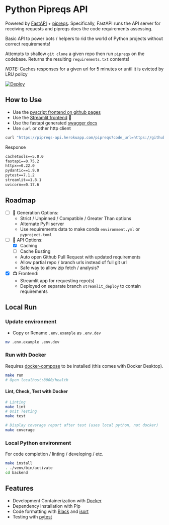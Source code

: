 # Python Pipreqs API

Powered by [FastAPI](https://github.com/tiangolo/fastapi) + [pipreqs](https://github.com/bndr/pipreqs).
Specifically, FastAPI runs the API server for receiving requests and pipreqs does the code requirements assessing.

Basic API to power bots / helpers to rid the world of Python projects without correct requirements!

Attempts to shallow `git clone` a given repo then run `pipreqs` on the codebase.
Returns the resulting `requirements.txt` contents!

*NOTE:* Caches responses for a given url for 5 minutes or until it is evicted by LRU policy

[![Deploy](https://www.herokucdn.com/deploy/button.svg)](https://heroku.com/deploy?template=https://github.com/gerardrbentley/pipreqs-api)

## How to Use

- Use the [pyscript frontend on github pages](https://gerardrbentley.github.io/pipreqs-api/)
- Use the [Streamlit frontend](https://share.streamlit.io/gerardrbentley/pipreqs-api/streamlit_deploy/streamlit_app/streamlit_app.py) 🎈
- Use the fastapi generated [swagger docs](https://pipreqs-api.herokuapp.com/docs#/default/pipreqs_endpoint_pipreqs_get)
- Use `curl` or other http client

```sh
curl "https://pipreqs-api.herokuapp.com/pipreqs?code_url=https://github.com/gerardrbentley/pipreqs-api"
```

Response
```txt
cachetools==5.0.0
fastapi==0.75.2
httpx==0.22.0
pydantic==1.9.0
pytest==7.1.2
streamlit==1.8.1
uvicorn==0.17.6
```

## Roadmap

- [ ] 🧪 Generation Options:
  - Strict / Unpinned / Compatible / Greater Than options
  - Alternate PyPi server
  - Use requirements data to make conda `environment.yml` or `pyproject.toml`
- [ ] 🤖 API Options:
  - [x] Caching
  - [ ] Cache Busting
  - Auto open Github Pull Request with updated requirements
  - Allow partial repo / branch urls instead of full git url
  - Safe way to allow zip fetch / analysis?
- [x] 📺 Frontend:
  - Streamlit app for requesting repo(s)
  - Deployed on separate branch `streamlit_deploy` to contain requirements

## Local Run

### Update environment

- Copy or Rename `.env.example` as `.env.dev`

```sh
mv .env.example .env.dev
```

### Run with Docker

Requires [docker-compose](https://docs.docker.com/compose/install/) to be installed (this comes with Docker Desktop).

```sh
make run
# Open localhost:8000/health
```

#### Lint, Check, Test with Docker

```sh
# Linting
make lint
# Unit Testing
make test

# Display coverage report after test (uses local python, not docker)
make coverage
```

### Local Python environment

For code completion / linting / developing / etc.

```sh
make install
. ./venv/bin/activate
cd backend
```

## Features

- Development Containerization with [Docker](https://docs.docker.com/)
- Dependency installation with Pip
- Code formatting with [Black](https://black.readthedocs.io/en/stable/) and [isort](https://github.com/PyCQA/isort)
- Testing with [pytest](https://docs.pytest.org/en/6.2.x/getting-started.html)
